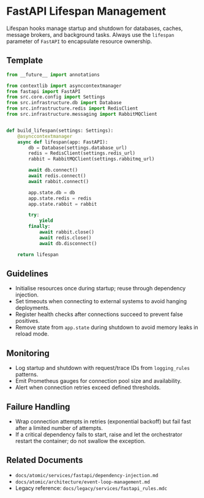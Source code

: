 # FastAPI Lifespan Management

Lifespan hooks manage startup and shutdown for databases, caches, message brokers, and background tasks. Always use the `lifespan` parameter of `FastAPI` to encapsulate resource ownership.

## Template

```python
from __future__ import annotations

from contextlib import asynccontextmanager
from fastapi import FastAPI
from src.core.config import Settings
from src.infrastructure.db import Database
from src.infrastructure.redis import RedisClient
from src.infrastructure.messaging import RabbitMQClient


def build_lifespan(settings: Settings):
    @asynccontextmanager
    async def lifespan(app: FastAPI):
        db = Database(settings.database_url)
        redis = RedisClient(settings.redis_url)
        rabbit = RabbitMQClient(settings.rabbitmq_url)

        await db.connect()
        await redis.connect()
        await rabbit.connect()

        app.state.db = db
        app.state.redis = redis
        app.state.rabbit = rabbit

        try:
            yield
        finally:
            await rabbit.close()
            await redis.close()
            await db.disconnect()

    return lifespan
```

## Guidelines

- Initialise resources once during startup; reuse through dependency injection.
- Set timeouts when connecting to external systems to avoid hanging deployments.
- Register health checks after connections succeed to prevent false positives.
- Remove state from `app.state` during shutdown to avoid memory leaks in reload mode.

## Monitoring

- Log startup and shutdown with request/trace IDs from `logging_rules` patterns.
- Emit Prometheus gauges for connection pool size and availability.
- Alert when connection retries exceed defined thresholds.

## Failure Handling

- Wrap connection attempts in retries (exponential backoff) but fail fast after a limited number of attempts.
- If a critical dependency fails to start, raise and let the orchestrator restart the container; do not swallow the exception.

## Related Documents

- `docs/atomic/services/fastapi/dependency-injection.md`
- `docs/atomic/architecture/event-loop-management.md`
- Legacy reference: `docs/legacy/services/fastapi_rules.mdc`
